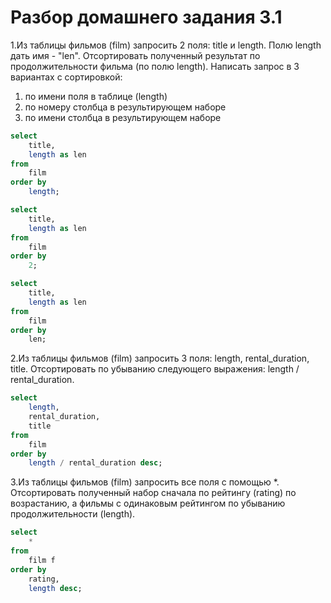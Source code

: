 # Разбор домашнего задания 3.1
1.Из таблицы фильмов (film) запросить 2 поля: title и length. 
Полю length дать имя - "len".
Отсортировать полученный результат по продолжительности фильма (по полю length).
Написать запрос в 3 вариантах с сортировкой:
1. по имени поля в таблице (length)
2. по номеру столбца в результирующем наборе
3. по имени столбца в результирующем наборе

```sql
select
	title,
	length as len
from
	film
order by
	length;
```

```sql
select
	title,
	length as len
from
	film
order by
	2;
```

```sql
select
	title,
	length as len
from
	film
order by
	len;
```

2.Из таблицы фильмов (film) запросить 3 поля: length, rental_duration, title. Отсортировать по убыванию следующего выражения: length / rental_duration.

```sql
select
	length,
	rental_duration,
	title
from
	film
order by
	length / rental_duration desc;
```

3.Из таблицы фильмов (film) запросить все поля с помощью *. Отсортировать полученный набор сначала по рейтингу (rating) по возрастанию, а фильмы с одинаковым рейтингом по убыванию продолжительности (length).

```sql
select
	*
from
	film f
order by
	rating,
	length desc;
```
